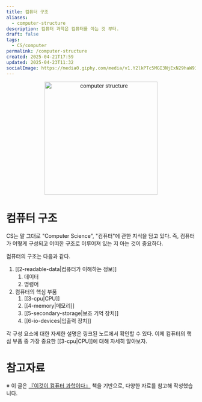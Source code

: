 ```yaml
---
title: 컴퓨터 구조
aliases:
  - computer-structure
description: 컴퓨터 과학은 컴퓨터를 아는 것 부터.
draft: false
tags:
  - CS/computer
permalink: /computer-structure
created: 2025-04-21T17:59
updated: 2025-04-23T11:32
socialImage: https://media0.giphy.com/media/v1.Y2lkPTc5MGI3NjExN29haW93dmxyaTU5MTQwNzdzdmhnYnI4Nmg0a2d5Mmd6ZmtpcXRuOSZlcD12MV9pbnRlcm5hbF9naWZfYnlfaWQmY3Q9Zw/CTX0ivSQbI78A/giphy.gif
---
```

<p align="center">
  <img src="https://media0.giphy.com/media/v1.Y2lkPTc5MGI3NjExN29haW93dmxyaTU5MTQwNzdzdmhnYnI4Nmg0a2d5Mmd6ZmtpcXRuOSZlcD12MV9pbnRlcm5hbF9naWZfYnlfaWQmY3Q9Zw/CTX0ivSQbI78A/giphy.gif" alt="computer structure" width="300">
</p>

# 컴퓨터 구조

CS는 말 그대로 "Computer Science", "컴퓨터"에 관한 지식을 담고 있다. 즉, 컴퓨터가 어떻게 구성되고 어떠한 구조로 이루어져 있는 지 아는 것이 중요하다.

컴퓨터의 구조는 다음과 같다.

1. [[2-readable-data|컴퓨터가 이해하는 정보]]
	1. 데이터
	2. 명령어
2. 컴퓨터의 핵심 부품
	1. [[3-cpu|CPU]]
	2. [[4-memory|메모리]]
	3. [[5-secondary-storage|보조 기억 장치]]
	4. [[6-io-devices|입출력 장치]]

각 구성 요소에 대한 자세한 설명은 링크된 노트에서 확인할 수 있다.
이제 컴퓨터의 핵심 부품 중 가장 중요한 [[3-cpu|CPU]]에 대해 자세히 알아보자.


# 참고자료

※ 이 글은 [『이것이 컴퓨터 과학이다』](https://product.kyobobook.co.kr/detail/S000214014967) 책을 기반으로, 다양한 자료를 참고해 작성했습니다.